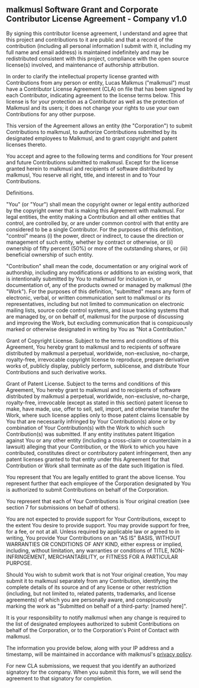 ## malkmusl Software Grant and Corporate Contributor License Agreement - Company v1.0

By signing this contributor license agreement, I understand and agree that this project and contributions to it are public and that a record of the contribution (including all personal information I submit with it, including my full name and email address) is maintained indefinitely and may be redistributed consistent with this project, compliance with the open source license(s) involved, and maintenance of authorship attribution.

In order to clarify the intellectual property license granted with Contributions from any person or entity, Lucas Malkmus ("malkmusl") must have a Contributor License Agreement (CLA) on file that has been signed by each Contributor, indicating agreement to the license terms below. This license is for your protection as a Contributor as well as the protection of Malkmusl and its users; it does not change your rights to use your own Contributions for any other purpose.

This version of the Agreement allows an entity (the "Corporation") to submit Contributions to malkmusl, to authorize Contributions submitted by its designated employees to Malkmusl, and to grant copyright and patent licenses thereto.

You accept and agree to the following terms and conditions for Your present and future Contributions submitted to malkmusl. Except for the license granted herein to malkmusl and recipients of software distributed by malkmusl, You reserve all right, title, and interest in and to Your Contributions.

Definitions.

"You" (or "Your") shall mean the copyright owner or legal entity authorized by the copyright owner that is making this Agreement with malkmusl. For legal entities, the entity making a Contribution and all other entities that control, are controlled by, or are under common control with that entity are considered to be a single Contributor. For the purposes of this definition, "control" means (i) the power, direct or indirect, to cause the direction or management of such entity, whether by contract or otherwise, or (ii) ownership of fifty percent (50%) or more of the outstanding shares, or (iii) beneficial ownership of such entity.

"Contribution" shall mean the code, documentation or any original work of authorship, including any modifications or additions to an existing work, that is intentionally submitted by You to malkmusl for inclusion in, or documentation of, any of the products owned or managed by malkmusl (the "Work"). For the purposes of this definition, "submitted" means any form of electronic, verbal, or written communication sent to malkmusl or its representatives, including but not limited to communication on electronic mailing lists, source code control systems, and issue tracking systems that are managed by, or on behalf of, malkmusl for the purpose of discussing and improving the Work, but excluding communication that is conspicuously marked or otherwise designated in writing by You as "Not a Contribution."

Grant of Copyright License. Subject to the terms and conditions of this Agreement, You hereby grant to malkmusl and to recipients of software distributed by malkmusl a perpetual, worldwide, non-exclusive, no-charge, royalty-free, irrevocable copyright license to reproduce, prepare derivative works of, publicly display, publicly perform, sublicense, and distribute Your Contributions and such derivative works.

Grant of Patent License. Subject to the terms and conditions of this Agreement, You hereby grant to malkmusl and to recipients of software distributed by malkmusl a perpetual, worldwide, non-exclusive, no-charge, royalty-free, irrevocable (except as stated in this section) patent license to make, have made, use, offer to sell, sell, import, and otherwise transfer the Work, where such license applies only to those patent claims licensable by You that are necessarily infringed by Your Contribution(s) alone or by combination of Your Contribution(s) with the Work to which such Contribution(s) was submitted. If any entity institutes patent litigation against You or any other entity (including a cross-claim or counterclaim in a lawsuit) alleging that your Contribution, or the Work to which you have contributed, constitutes direct or contributory patent infringement, then any patent licenses granted to that entity under this Agreement for that Contribution or Work shall terminate as of the date such litigation is filed.

You represent that You are legally entitled to grant the above license. You represent further that each employee of the Corporation designated by You is authorized to submit Contributions on behalf of the Corporation.

You represent that each of Your Contributions is Your original creation (see section 7 for submissions on behalf of others).

You are not expected to provide support for Your Contributions, except to the extent You desire to provide support. You may provide support for free, for a fee, or not at all. Unless required by applicable law or agreed to in writing, You provide Your Contributions on an "AS IS" BASIS, WITHOUT WARRANTIES OR CONDITIONS OF ANY KIND, either express or implied, including, without limitation, any warranties or conditions of TITLE, NON-INFRINGEMENT, MERCHANTABILITY, or FITNESS FOR A PARTICULAR PURPOSE.

Should You wish to submit work that is not Your original creation, You may submit it to malkmusl separately from any Contribution, identifying the complete details of its source and of any license or other restriction (including, but not limited to, related patents, trademarks, and license agreements) of which you are personally aware, and conspicuously marking the work as "Submitted on behalf of a third-party: [named here]".

It is your responsibility to notify malkmusl when any change is required to the list of designated employees authorized to submit Contributions on behalf of the Corporation, or to the Corporation's Point of Contact with malkmusl.


The information you provide below, along with your IP address and a timestamp, will be maintained in accordance with malkmusl's [privacy policy](https://www.google.com/policies/privacy/).

For new CLA submissions, we request that you identify an authorized signatory for the company. When you submit this form, we will send the agreement to that signatory for completion.